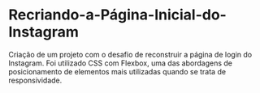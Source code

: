# Recriando-a-Página-Inicial-do-Instagram
Criação de um projeto com o desafio de reconstruir a página de login do Instagram. Foi utilizado CSS com Flexbox, uma das abordagens de posicionamento de elementos mais utilizadas quando se trata de responsividade. 
